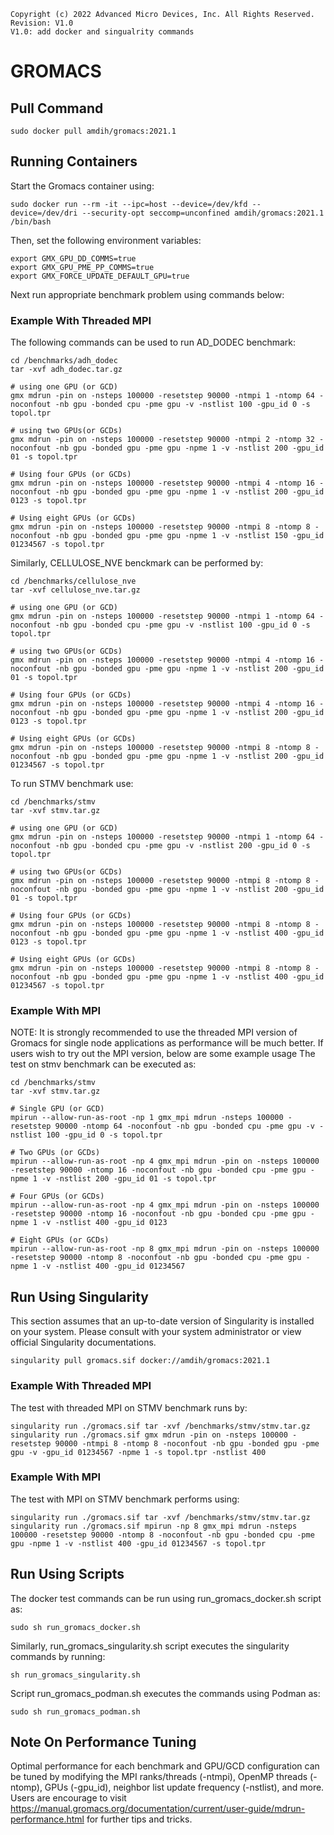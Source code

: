 ```
Copyright (c) 2022 Advanced Micro Devices, Inc. All Rights Reserved.
Revision: V1.0
V1.0: add docker and singualrity commands
```
# GROMACS

## Pull Command

```
sudo docker pull amdih/gromacs:2021.1
```

## Running Containers
Start the Gromacs container using:
```
sudo docker run --rm -it --ipc=host --device=/dev/kfd --device=/dev/dri --security-opt seccomp=unconfined amdih/gromacs:2021.1 /bin/bash
```
Then, set the following environment variables:
```
export GMX_GPU_DD_COMMS=true
export GMX_GPU_PME_PP_COMMS=true
export GMX_FORCE_UPDATE_DEFAULT_GPU=true
``` 
Next run appropriate benchmark problem using commands below:

### Example With Threaded MPI 

The following commands can be used to run AD_DODEC benchmark:
```
cd /benchmarks/adh_dodec
tar -xvf adh_dodec.tar.gz

# using one GPU (or GCD)
gmx mdrun -pin on -nsteps 100000 -resetstep 90000 -ntmpi 1 -ntomp 64 -noconfout -nb gpu -bonded cpu -pme gpu -v -nstlist 100 -gpu_id 0 -s topol.tpr
 
# using two GPUs(or GCDs)
gmx mdrun -pin on -nsteps 100000 -resetstep 90000 -ntmpi 2 -ntomp 32 -noconfout -nb gpu -bonded gpu -pme gpu -npme 1 -v -nstlist 200 -gpu_id 01 -s topol.tpr
 
# Using four GPUs (or GCDs)
gmx mdrun -pin on -nsteps 100000 -resetstep 90000 -ntmpi 4 -ntomp 16 -noconfout -nb gpu -bonded gpu -pme gpu -npme 1 -v -nstlist 200 -gpu_id 0123 -s topol.tpr

# Using eight GPUs (or GCDs)
gmx mdrun -pin on -nsteps 100000 -resetstep 90000 -ntmpi 8 -ntomp 8 -noconfout -nb gpu -bonded gpu -pme gpu -npme 1 -v -nstlist 150 -gpu_id 01234567 -s topol.tpr
```

Similarly, CELLULOSE_NVE benckmark can be performed by:
```
cd /benchmarks/cellulose_nve
tar -xvf cellulose_nve.tar.gz

# using one GPU (or GCD)
gmx mdrun -pin on -nsteps 100000 -resetstep 90000 -ntmpi 1 -ntomp 64 -noconfout -nb gpu -bonded cpu -pme gpu -v -nstlist 100 -gpu_id 0 -s topol.tpr
 
# using two GPUs(or GCDs)
gmx mdrun -pin on -nsteps 100000 -resetstep 90000 -ntmpi 4 -ntomp 16 -noconfout -nb gpu -bonded gpu -pme gpu -npme 1 -v -nstlist 200 -gpu_id 01 -s topol.tpr
 
# Using four GPUs (or GCDs)
gmx mdrun -pin on -nsteps 100000 -resetstep 90000 -ntmpi 4 -ntomp 16 -noconfout -nb gpu -bonded gpu -pme gpu -npme 1 -v -nstlist 200 -gpu_id 0123 -s topol.tpr

# Using eight GPUs (or GCDs)
gmx mdrun -pin on -nsteps 100000 -resetstep 90000 -ntmpi 8 -ntomp 8 -noconfout -nb gpu -bonded gpu -pme gpu -npme 1 -v -nstlist 200 -gpu_id 01234567 -s topol.tpr
```

To run STMV benchmark use:
```
cd /benchmarks/stmv
tar -xvf stmv.tar.gz

# using one GPU (or GCD)
gmx mdrun -pin on -nsteps 100000 -resetstep 90000 -ntmpi 1 -ntomp 64 -noconfout -nb gpu -bonded cpu -pme gpu -v -nstlist 200 -gpu_id 0 -s topol.tpr
 
# using two GPUs(or GCDs)
gmx mdrun -pin on -nsteps 100000 -resetstep 90000 -ntmpi 8 -ntomp 8 -noconfout -nb gpu -bonded gpu -pme gpu -npme 1 -v -nstlist 200 -gpu_id 01 -s topol.tpr
 
# Using four GPUs (or GCDs)
gmx mdrun -pin on -nsteps 100000 -resetstep 90000 -ntmpi 8 -ntomp 8 -noconfout -nb gpu -bonded gpu -pme gpu -npme 1 -v -nstlist 400 -gpu_id 0123 -s topol.tpr

# Using eight GPUs (or GCDs)
gmx mdrun -pin on -nsteps 100000 -resetstep 90000 -ntmpi 8 -ntomp 8 -noconfout -nb gpu -bonded gpu -pme gpu -npme 1 -v -nstlist 400 -gpu_id 01234567 -s topol.tpr
```
### Example With MPI 

NOTE: It is strongly recommended to use the threaded MPI version of Gromacs for single node applications as performance will be much better. If users wish to try out the MPI version, below are some example usage
The test on stmv benchmark can be executed as:
```
cd /benchmarks/stmv
tar -xvf stmv.tar.gz

# Single GPU (or GCD)
mpirun --allow-run-as-root -np 1 gmx_mpi mdrun -nsteps 100000 -resetstep 90000 -ntomp 64 -noconfout -nb gpu -bonded cpu -pme gpu -v -nstlist 100 -gpu_id 0 -s topol.tpr

# Two GPUs (or GCDs)
mpirun --allow-run-as-root -np 4 gmx_mpi mdrun -pin on -nsteps 100000 -resetstep 90000 -ntomp 16 -noconfout -nb gpu -bonded cpu -pme gpu -npme 1 -v -nstlist 200 -gpu_id 01 -s topol.tpr

# Four GPUs (or GCDs)
mpirun --allow-run-as-root -np 4 gmx_mpi mdrun -pin on -nsteps 100000 -resetstep 90000 -ntomp 16 -noconfout -nb gpu -bonded cpu -pme gpu -npme 1 -v -nstlist 400 -gpu_id 0123

# Eight GPUs (or GCDs)
mpirun --allow-run-as-root -np 8 gmx_mpi mdrun -pin on -nsteps 100000 -resetstep 90000 -ntomp 8 -noconfout -nb gpu -bonded cpu -pme gpu -npme 1 -v -nstlist 400 -gpu_id 01234567
```
## Run Using Singularity

This section assumes that an up-to-date version of Singularity is installed on your system. Please consult with your system administrator or view official Singularity documentations.
``` 
singularity pull gromacs.sif docker://amdih/gromacs:2021.1
```
 
### Example With Threaded MPI 
The test with threaded MPI on STMV benchmark runs by:
``` 
singularity run ./gromacs.sif tar -xvf /benchmarks/stmv/stmv.tar.gz
singularity run ./gromacs.sif gmx mdrun -pin on -nsteps 100000 -resetstep 90000 -ntmpi 8 -ntomp 8 -noconfout -nb gpu -bonded gpu -pme gpu -v -gpu_id 01234567 -npme 1 -s topol.tpr -nstlist 400
```
### Example With MPI
The test with MPI on STMV benchmark performs using:
``` 
singularity run ./gromacs.sif tar -xvf /benchmarks/stmv/stmv.tar.gz
singularity run ./gromacs.sif mpirun -np 8 gmx_mpi mdrun -nsteps 100000 -resetstep 90000 -ntomp 8 -noconfout -nb gpu -bonded cpu -pme gpu -npme 1 -v -nstlist 400 -gpu_id 01234567 -s topol.tpr
```
## Run Using Scripts
The docker test commands can be run using run_gromacs_docker.sh script as:
```
sudo sh run_gromacs_docker.sh
``` 
Similarly, run_gromacs_singularity.sh script executes the singularity commands by running:
```
sh run_gromacs_singularity.sh
```
Script run_gromacs_podman.sh executes the commands using Podman as:
```
sudo sh run_gromacs_podman.sh
```
## Note On Performance Tuning
Optimal performance for each benchmark and GPU/GCD configuration can be tuned by modifying the MPI ranks/threads (-ntmpi), OpenMP threads (-ntomp), GPUs (-gpu_id), neighbor list update frequency (-nstlist), and more. Users are encourage to visit https://manual.gromacs.org/documentation/current/user-guide/mdrun-performance.html for further tips and tricks.
